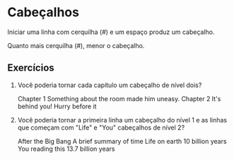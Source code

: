 # Cabeçalhos

Iniciar uma linha com cerquilha (#) e um espaço produz um cabeçalho.

Quanto mais cerquilha (#), menor o cabeçalho.

## Exercícios

1. Você poderia tornar cada capítulo um cabeçalho de nível dois?

    Chapter 1
    Something about the room made him uneasy.
    Chapter 2
    It's behind you! Hurry before it

2. Você poderia tornar a primeira linha um cabeçalho do nível 1 e as linhas que começam com "Life" e "You" cabeçalhos de nível 2?

    After the Big Bang
    A brief summary of time
    Life on earth
    10 billion years
    You reading this
    13.7 billion years
